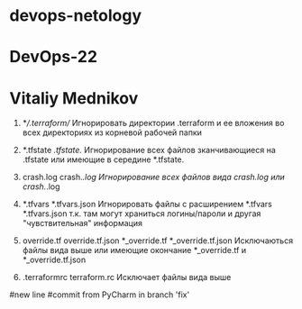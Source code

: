 # devops-netology
# DevOps-22
# Vitaliy Mednikov

1) **/.terraform/*
    Игнорировать директории .terraform и ее вложения во всех директориях из корневой рабочей папки 

2) *.tfstate
   *.tfstate.*
    Игнорирование всех файлов зканчивающиеся на .tfstate или имеющие в середине *.tfstate.

3) crash.log
   crash.*.log
    Игнорирование всех файлов вида crash.log или crash.*.log

4) *.tfvars
   *.tfvars.json
    Игнорировать файлы с расширением *.tfvars *.tfvars.json т.к. там могут храниться логины/пароли и другая "чувствительная" информация

5) override.tf
   override.tf.json
   *_override.tf
   *_override.tf.json
    Исключаються файлы вида выше или имеющие окончание *_override.tf и *_override.tf.json

6) .terraformrc
   terraform.rc
    Исключает файлы вида выше

#new line
#commit from PyCharm in branch 'fix'